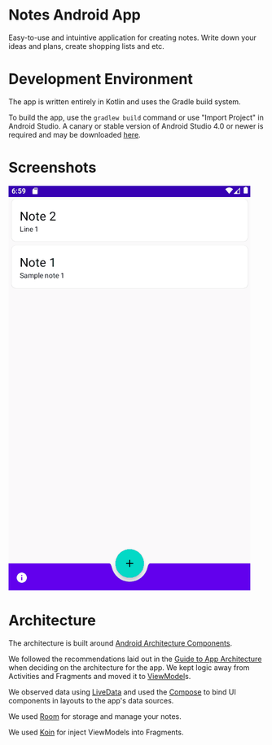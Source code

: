 # Notes Android App
Easy-to-use and intuintive application for creating notes. Write down your ideas and plans, create shopping lists and etc.

# Development Environment

The app is written entirely in Kotlin and uses the Gradle build system.

To build the app, use the `gradlew build` command or use "Import Project" in
Android Studio. A canary or stable version of Android Studio 4.0 or newer is
required and may be downloaded [here](https://developer.android.com/studio/).

# Screenshots

![Screenshot](https://github.com/Vova-SH/Notes/blob/master/screenshots/main.gif)

# Architecture

The architecture is built around [Android Architecture Components](https://developer.android.com/topic/libraries/architecture/).

We followed the recommendations laid out in the [Guide to App Architecture](https://developer.android.com/jetpack/docs/guide) when deciding on the architecture for the app. We kept logic away from Activities and Fragments and moved it to [ViewModel](https://developer.android.com/topic/libraries/architecture/viewmodel)s.

We observed data using [LiveData](https://developer.android.com/topic/libraries/architecture/livedata) and used the [Compose](https://developer.android.com/jetpack/compose) to bind UI components in layouts to the app's data sources.

We used [Room](https://developer.android.com/jetpack/androidx/releases/room) for storage and manage your notes.

We used [Koin](https://github.com/InsertKoinIO/koin) for inject ViewModels into Fragments.
